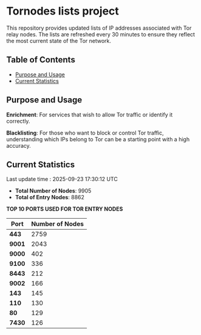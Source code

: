 # Tornodes lists project

This repository provides updated lists of IP addresses associated with Tor relay nodes. The lists are refreshed every 30 minutes to ensure they reflect the most current state of the Tor network.

## Table of Contents

- [Purpose and Usage](#purpose-and-usage)
- [Current Statistics](#current-statistics)


## Purpose and Usage

**Enrichment**: For services that wish to allow Tor traffic or identify it correctly.

**Blacklisting**: For those who want to block or control Tor traffic, understanding which IPs belong to Tor can be a starting point with a high accuracy.

## Current Statistics

Last update time : 2025-09-23 17:30:12 UTC

- **Total Number of Nodes**: 9905
- **Total of Entry Nodes**: 8862

**TOP 10 PORTS USED FOR TOR ENTRY NODES**

| **Port** | **Number of Nodes** |
|------|-----------------|
| **443**   | 2759  |
| **9001**   | 2043  |
| **9000**   | 402  |
| **9100**   | 336  |
| **8443**   | 212  |
| **9002**   | 166  |
| **143**   | 145  |
| **110**   | 130  |
| **80**   | 129  |
| **7430**   | 126  |


